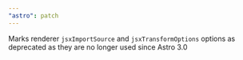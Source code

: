 ```yaml
---
"astro": patch
---
```


Marks renderer `jsxImportSource` and `jsxTransformOptions` options as deprecated as they are no longer used since Astro 3.0
